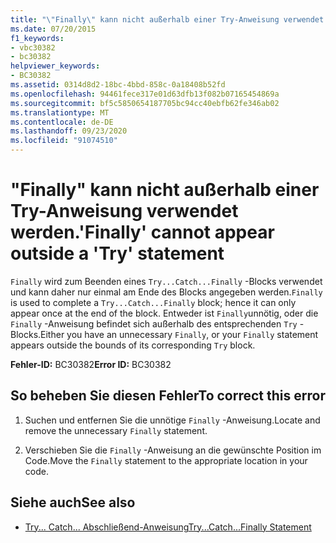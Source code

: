 ```yaml
---
title: "\"Finally\" kann nicht außerhalb einer Try-Anweisung verwendet werden."
ms.date: 07/20/2015
f1_keywords:
- vbc30382
- bc30382
helpviewer_keywords:
- BC30382
ms.assetid: 0314d8d2-18bc-4bbd-858c-0a18408b52fd
ms.openlocfilehash: 94461fece317e01d63dfb13f082b07165454869a
ms.sourcegitcommit: bf5c5850654187705bc94cc40ebfb62fe346ab02
ms.translationtype: MT
ms.contentlocale: de-DE
ms.lasthandoff: 09/23/2020
ms.locfileid: "91074510"
---
```

# <a name="finally-cannot-appear-outside-a-try-statement"></a><span data-ttu-id="4d232-102">"Finally" kann nicht außerhalb einer Try-Anweisung verwendet werden.</span><span class="sxs-lookup"><span data-stu-id="4d232-102">'Finally' cannot appear outside a 'Try' statement</span></span>

<span data-ttu-id="4d232-103">`Finally` wird zum Beenden eines `Try...Catch...Finally` -Blocks verwendet und kann daher nur einmal am Ende des Blocks angegeben werden.</span><span class="sxs-lookup"><span data-stu-id="4d232-103">`Finally` is used to complete a `Try...Catch...Finally` block; hence it can only appear once at the end of the block.</span></span> <span data-ttu-id="4d232-104">Entweder ist `Finally`unnötig, oder die `Finally` -Anweisung befindet sich außerhalb des entsprechenden `Try` -Blocks.</span><span class="sxs-lookup"><span data-stu-id="4d232-104">Either you have an unnecessary `Finally`, or your `Finally` statement appears outside the bounds of its corresponding `Try` block.</span></span>  
  
 <span data-ttu-id="4d232-105">**Fehler-ID:** BC30382</span><span class="sxs-lookup"><span data-stu-id="4d232-105">**Error ID:** BC30382</span></span>  
  
## <a name="to-correct-this-error"></a><span data-ttu-id="4d232-106">So beheben Sie diesen Fehler</span><span class="sxs-lookup"><span data-stu-id="4d232-106">To correct this error</span></span>  
  
1. <span data-ttu-id="4d232-107">Suchen und entfernen Sie die unnötige `Finally` -Anweisung.</span><span class="sxs-lookup"><span data-stu-id="4d232-107">Locate and remove the unnecessary `Finally` statement.</span></span>  
  
2. <span data-ttu-id="4d232-108">Verschieben Sie die `Finally` -Anweisung an die gewünschte Position im Code.</span><span class="sxs-lookup"><span data-stu-id="4d232-108">Move the `Finally` statement to the appropriate location in your code.</span></span>  
  
## <a name="see-also"></a><span data-ttu-id="4d232-109">Siehe auch</span><span class="sxs-lookup"><span data-stu-id="4d232-109">See also</span></span>

- [<span data-ttu-id="4d232-110">Try... Catch... Abschließend-Anweisung</span><span class="sxs-lookup"><span data-stu-id="4d232-110">Try...Catch...Finally Statement</span></span>](../language-reference/statements/try-catch-finally-statement.md)
